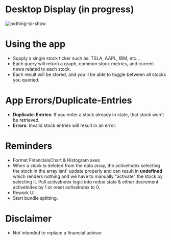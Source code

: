 # Desktop Display (in progress)
![nothing-to-show](./demos/tour.gif)

# Using the app
+ Supply a single stock ticker such as: TSLA, AAPL, IBM, etc...
+ Each query will return a graph, common stock metrics, and current news related to each stock.
+ Each result will be stored, and you'll be able to toggle between all stocks you queried.

# App Errors/Duplicate-Entries
+ __Duplicate-Entries__: If you enter a stock already in state, that stock won't be retrieved.
+ __Errors__: Invalid stock entries will result in an error.

# Reminders
+ Format FinancialsChart & Histogram axes
+ When a stock is deleted from the data array, the activeIndex selecting the stock in the
array isnt' update properly and can result in __undefined__ which renders nothing and we have to manually "activate"
the stock by selecting it. Pull activeIndex logic into redux state & either decrement activeIndex by 1 or reset activeIndex to 0.
+ Rework UI
+ Start bundle splitting.

# Disclaimer
+ Not intended to replace a financial advisor
